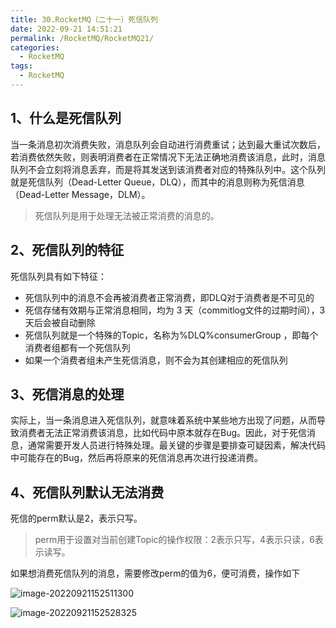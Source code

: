 ```yaml
---
title: 30.RocketMQ（二十一）死信队列
date: 2022-09-21 14:51:21
permalink: /RocketMQ/RocketMQ21/
categories: 
  - RocketMQ
tags: 
  - RocketMQ
---
```


## 1、什么是死信队列

当一条消息初次消费失败，消息队列会自动进行消费重试；达到最大重试次数后，若消费依然失败，则表明消费者在正常情况下无法正确地消费该消息，此时，消息队列不会立刻将消息丢弃，而是将其发送到该消费者对应的特殊队列中。这个队列就是死信队列（Dead-Letter Queue，DLQ），而其中的消息则称为死信消息（Dead-Letter Message，DLM）。

> 死信队列是用于处理无法被正常消费的消息的。

## 2、死信队列的特征

死信队列具有如下特征：

- 死信队列中的消息不会再被消费者正常消费，即DLQ对于消费者是不可见的
- 死信存储有效期与正常消息相同，均为 3 天（commitlog文件的过期时间），3 天后会被自动删除
- 死信队列就是一个特殊的Topic，名称为%DLQ%consumerGroup ，即每个消费者组都有一个死信队列
- 如果⼀个消费者组未产生死信消息，则不会为其创建相应的死信队列

## 3、死信消息的处理

实际上，当⼀条消息进入死信队列，就意味着系统中某些地方出现了问题，从而导致消费者无法正常消费该消息，比如代码中原本就存在Bug。因此，对于死信消息，通常需要开发人员进行特殊处理。最关键的步骤是要排查可疑因素，解决代码中可能存在的Bug，然后再将原来的死信消息再次进行投递消费。

## 4、死信队列默认无法消费

死信的perm默认是2，表示只写。

> perm用于设置对当前创建Topic的操作权限：2表示只写，4表示只读，6表示读写。

如果想消费死信队列的消息，需要修改perm的值为6，便可消费，操作如下

![image-20220921152511300](https://www.lovebetterworld.com:8443/uploads/2022/09/21/632ac3681545f.png)

![image-20220921152528325](https://www.lovebetterworld.com:8443/uploads/2022/09/21/632ac36a6b6d9.png)